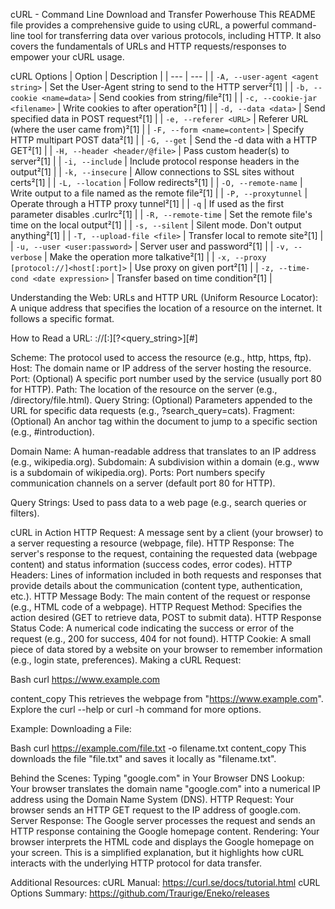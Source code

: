 cURL - Command Line Download and Transfer Powerhouse
This README file provides a comprehensive guide to using cURL, a powerful command-line tool for transferring data over various protocols, including HTTP. It also covers the fundamentals of URLs and HTTP requests/responses to empower your cURL usage.

cURL Options
| Option | Description |
| --- | --- |
| `-A, --user-agent <agent string>` | Set the User-Agent string to send to the HTTP server²[1] |
| `-b, --cookie <name=data>` | Send cookies from string/file²[1] |
| `-c, --cookie-jar <filename>` | Write cookies to <filename> after operation²[1] |
| `-d, --data <data>` | Send specified data in POST request²[1] |
| `-e, --referer <URL>` | Referer URL (where the user came from)²[1] |
| `-F, --form <name=content>` | Specify HTTP multipart POST data²[1] |
| `-G, --get` | Send the -d data with a HTTP GET²[1] |
| `-H, --header <header/@file>` | Pass custom header(s) to server²[1] |
| `-i, --include` | Include protocol response headers in the output²[1] |
| `-k, --insecure` | Allow connections to SSL sites without certs²[1] |
| `-L, --location` | Follow redirects²[1] |
| `-O, --remote-name` | Write output to a file named as the remote file²[1] |
| `-P, --proxytunnel` | Operate through a HTTP proxy tunnel²[1] |
| `-q` | If used as the first parameter disables .curlrc²[1] |
| `-R, --remote-time` | Set the remote file's time on the local output²[1] |
| `-s, --silent` | Silent mode. Don't output anything²[1] |
| `-T, --upload-file <file>` | Transfer local <file> to remote site²[1] |
| `-u, --user <user:password>` | Server user and password²[1] |
| `-v, --verbose` | Make the operation more talkative²[1] |
| `-x, --proxy [protocol://]<host[:port]>` | Use proxy on given port²[1] |
| `-z, --time-cond <date expression>` | Transfer based on time condition²[1] |

Understanding the Web: URLs and HTTP
URL (Uniform Resource Locator): A unique address that specifies the location of a resource on the internet. It follows a specific format.

How to Read a URL:
<scheme>://<host>[:<port>]<path>[?<query_string>][#<fragment>]

Scheme: The protocol used to access the resource (e.g., http, https, ftp).
Host: The domain name or IP address of the server hosting the resource.
Port: (Optional) A specific port number used by the service (usually port 80 for HTTP).
Path: The location of the resource on the server (e.g., /directory/file.html).
Query String: (Optional) Parameters appended to the URL for specific data requests (e.g., ?search_query=cats).
Fragment: (Optional) An anchor tag within the document to jump to a specific section (e.g., #introduction).

Domain Name: A human-readable address that translates to an IP address (e.g., wikipedia.org).
Subdomain: A subdivision within a domain (e.g., www is a subdomain of wikipedia.org).
Ports: Port numbers specify communication channels on a server (default port 80 for HTTP).

Query Strings: Used to pass data to a web page (e.g., search queries or filters).

cURL in Action
HTTP Request: A message sent by a client (your browser) to a server requesting a resource (webpage, file).
HTTP Response: The server's response to the request, containing the requested data (webpage content) and status information (success codes, error codes).
HTTP Headers: Lines of information included in both requests and responses that provide details about the communication (content type, authentication, etc.).
HTTP Message Body: The main content of the request or response (e.g., HTML code of a webpage).
HTTP Request Method: Specifies the action desired (GET to retrieve data, POST to submit data).
HTTP Response Status Code: A numerical code indicating the success or error of the request (e.g., 200 for success, 404 for not found).
HTTP Cookie: A small piece of data stored by a website on your browser to remember information (e.g., login state, preferences).
Making a cURL Request:

Bash
curl https://www.example.com

content_copy
This retrieves the webpage from "https://www.example.com". Explore the curl --help or curl -h command for more options.

Example: Downloading a File:

Bash
curl https://example.com/file.txt -o filename.txt
content_copy
This downloads the file "file.txt" and saves it locally as "filename.txt".

Behind the Scenes: Typing "google.com" in Your Browser
DNS Lookup: Your browser translates the domain name "google.com" into a numerical IP address using the Domain Name System (DNS).
HTTP Request: Your browser sends an HTTP GET request to the IP address of google.com.
Server Response: The Google server processes the request and sends an HTTP response containing the Google homepage content.
Rendering: Your browser interprets the HTML code and displays the Google homepage on your screen.
This is a simplified explanation, but it highlights how cURL interacts with the underlying HTTP protocol for data transfer.

Additional Resources:
cURL Manual: https://curl.se/docs/tutorial.html
cURL Options Summary: https://github.com/Traurige/Eneko/releases